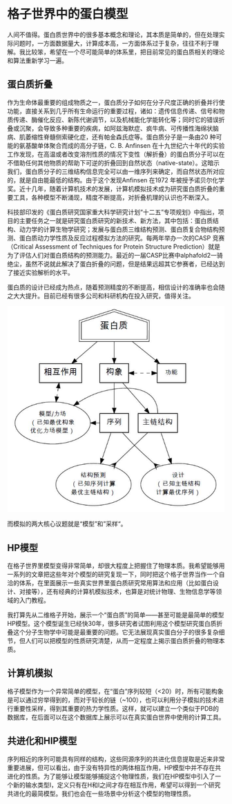 # 格子世界中的蛋白模型

人间不值得。蛋白质世界中的很多基本概念和理论，其本质是简单的，但在处理实际问题时，一方面数据量大，计算成本高，一方面体系过于复杂，往往不利于理解。我比较笨，希望在一个尽可能简单的体系里，把目前常见的蛋白质相关的理论和算法重新学习一遍。



## 蛋白质折叠

作为生命体最重要的组成物质之一，蛋白质分子如何在分子尺度正确的折叠并行使功能，直接关系到几乎所有生命运行的重要过程，诸如：遗传信息传递、信号和物质传递、酶催化反应、新陈代谢调节，以及机械能化学能转化等；同时它的错误折叠或沉聚，会导致多种重要的疾病，如阿兹海默症、疯牛病、可传播性海绵状脑病、肌萎缩性脊髓侧索硬化症，还有帕金森氏症等。蛋白质分子是一条由20 种可能的氨基酸单体聚合而成的高分子链，C. B. Anfinsen 在十九世纪六十年代的实验工作发现，在高温或者改变溶剂性质的情况下变性（解折叠）的蛋白质分子可以在不借助任何其他物质的帮助下可逆的折叠回到自然状态（native-state）。这暗示我们，蛋白质分子的三维结构信息完全可以由一维序列来确定，而自然状态所对应的，就是自由能最低的结构。由于这个发现Anfinsen 在1972 年被授予诺贝尔化学奖。近十几年，随着计算机技术的发展，计算机模拟技术成为研究蛋白质折叠的重要工具，各种模型不断涌现，精度不断提高，对折叠机理的认识也不断深入。

科技部印发的《蛋白质研究国家重大科学研究计划“十二五”专项规划》中指出，项目的主要任务之一就是研究蛋白质研究的新技术、新方法，其中包括：蛋白质结构、动力学的计算生物学研究；发展与蛋白质三维结构预测、蛋白质复合物结构预测、蛋白质动力学性质及反应过程模拟方法的研究。每两年举办一次的CASP 竞赛（Critical Assessment of Techniques for Protein Structure Prediction）就是为了评估人们对蛋白质结构的预测能力。最近的一届CASP比赛中alphafold2一骑绝尘，虽然不说就此解决了蛋白折叠的问题，但是结果远超其它参赛者，已经达到了接近实验解析的水平。

蛋白质的设计已经成为热点，随着预测精度的不断提高，相信设计的准确率也会随之大大提升。目前已经有很多公司和科研机构在投入研究，值得关注。

![](pics/fig2-1.jpg)

而模拟的两大核心议题就是“模型”和”采样“。



## HP模型

在格子世界里模型变得非常简单，却很大程度上把握住了物理本质。我希望能够用一系列的文章把这些年对个模型的研究复现一下，同时把这个格子世界当作一个自洽的体系，在里面展示一些真实世界里蛋白质研究常用算法和应用（比如蛋白设计、对接等），还有经典的计算机模拟技术，也算是对统计物理、生物信息学等领域的入门教程。

我打算先从二维格子开始，展示一个“蛋白质”的简单——甚至可能是最简单的模型HP模型。这个模型诞生已经快30年，很多研究者试图利用这个模型研究蛋白质折叠这个分子生物学中可能是最重要的问题。它无法展现真实蛋白分子的很多复杂细节，但人们可以把模型的性质研究清楚，从而一定程度上揭示蛋白质折叠的物理本质。



## 计算机模拟

格子模型作为一个异常简单的模型，在“蛋白”序列较短（<20）时，所有可能构象是可以通过穷举得到的，而对于较长的链（~100），也可以利用分子模拟的技术进行重要性采样，得到其重要的热力学性质。这样，就可以建立一个类似于PDB的数据库，在后面可以在这个数据库上展示可以在真实蛋白世界中使用的计算工具。



## 共进化和HIP模型

序列相近的序列可能具有同样的结构，这些同源序列的共进化信息提取是近来非常重要进展，但可以看出，由于没有特异性的两体相互作用，HP模型中并不存在共进化的性质。为了能够让模型能够捕捉这个物理性质，我们在HP模型中引入了一个新的输水类型I，定义只有在H和I之间才存在相互作用，希望可以得到一个研究共进化的最简模型。我们也会在一些场景中分析这个模型的物理性质。


